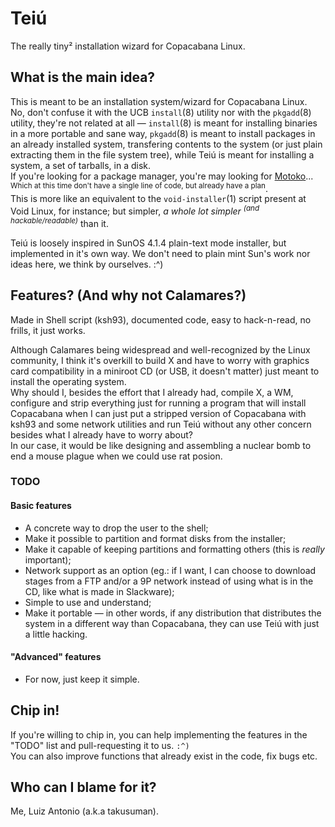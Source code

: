 # Teiú
The really tiny² installation wizard for Copacabana Linux.

## What is the main idea?
This is meant to be an installation system/wizard for Copacabana Linux.  
No, don't confuse it with the UCB `install`(8) utility nor with the `pkgadd`(8)
utility, they're not related at all — `install`(8) is meant for installing
binaries in a more portable and sane way, `pkgadd`(8) is meant to install
packages in an already installed system, transfering contents to the system (or
just plain extracting them in the file system tree), while Teiú is meant for
installing a system, a set of tarballs, in a disk.  
If you're looking for a package manager, you're may looking for [Motoko](https://github.com/Projeto-Pindorama/motoko)...
<sup>Which at this time don't have a single line of code, but already have a plan</sup>.  
This is more like an equivalent to the `void-installer`(1) script present at
Void Linux, for instance; but simpler, *a whole lot simpler <sup>(and
hackable/readable)</sup>* than it.  

Teiú is loosely inspired in SunOS 4.1.4 plain-text mode installer, but
implemented in it's own way. We don't need to plain mint Sun's work nor
ideas here, we think by ourselves. :^)

## Features? (And why not Calamares?)
Made in Shell script (ksh93), documented code, easy to hack-n-read, no frills,
it just works.  

Although Calamares being widespread and well-recognized by the Linux community,
I think it's overkill to build X and have to worry with graphics card compatibility
in a miniroot CD (or USB, it doesn't matter) just meant to install the operating
system.   
Why should I, besides the effort that I already had, compile X, a WM, configure
and strip everything just for running a program that will install Copacabana 
when I can just put a stripped version of Copacabana with ksh93 and some network
utilities and run Teiú without any other concern besides what I already have to
worry about?  
In our case, it would be like designing and assembling a nuclear bomb to end a
mouse plague when we could use rat posion.  

### TODO
#### Basic features

- A concrete way to drop the user to the shell;
- Make it possible to partition and format disks from the installer;
- Make it capable of keeping partitions and formatting others (this is *really*
  important);
- Network support as an option (eg.: if I want, I can choose to download stages
  from a FTP and/or a 9P network instead of using what is in the CD, like what
is made in Slackware);
- Simple to use and understand;
- Make it portable — in other words, if any distribution that distributes the
  system in a different way than Copacabana, they can use Teiú with just a little hacking.

#### "Advanced" features

- For now, just keep it simple.

## Chip in!
If you're willing to chip in, you can help implementing the features in the
"TODO" list and pull-requesting it to us. `:^)`  
You can also improve functions that already exist in the code, fix bugs etc.  

## Who can I blame for it?
Me, Luiz Antonio (a.k.a takusuman).
